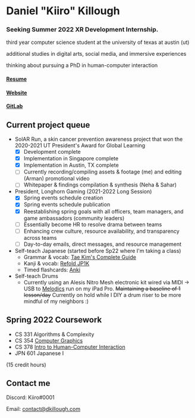 # Daniel "Kiiro" Killough

### Seeking Summer 2022 XR Development Internship.

third year computer science student at the university of texas at austin (ut)

additional studies in digital arts, social media, and immersive experiences

thinking about pursuing a PhD in human-computer interaction

#### [Resume](https://docs.google.com/document/d/1FXz1NcMgJVjqL3nQ0yIsqa_5oouOKkEJ6UOfTG9ajCk/edit?usp=sharing)
#### [Website](https://dkillough.com/)
#### [GitLab](https://gitlab.com/dkillough)

## Current project queue

- SolAR Run, a skin cancer prevention awareness project that won the 2020-2021 UT President's Award for Global Learning 
  - [x] Development complete
  - [x] Implementation in Singapore complete
  - [x] Implementation in Austin, TX complete 
  - [ ] Currently recording/compiling assets & footage (me) and editing (Arman) promotional video
  - [ ] Whitepaper & findings compilation & synthesis (Neha & Sahar)
- President, Longhorn Gaming (2021-2022 Long Session)
  - [x] Spring events schedule creation
  - [x] Spring events schedule publication
  - [x] Reestablishing spring goals with all officers, team managers, and game ambassadors (community leaders) 
  - [ ] Essentially become HR to resolve drama between teams
  - [ ] Enhancing crew culture, resource availability, and transparency across teams
  - [ ] Day-to-day emails, direct messages, and resource management
- Self-teach Japanese (started before Sp22 where I'm taking a class)
  - Grammar & vocab: [Tae Kim's Complete Guide](http://guidetojapanese.org/learn/complete/)
  - Kanji & vocab: [Refold JP1K](https://refold.la/japanese/deck/)
  - Timed flashcards: [Anki](https://apps.ankiweb.net/index.html)
- Self-teach Drums
  - Currently using an Alesis Nitro Mesh electronic kit wired via MIDI -> USB to [Melodics](https://melodics.com) run on my iPad Pro. ~~Maintaining a baseline of 1 lesson/day~~ Currently on hold while I DIY a drum riser to be more mindful of my neighbors :)

## Spring 2022 Coursework

- CS 331 Algorithms & Complexity
- CS 354 [Computer Graphics](https://www.cs.utexas.edu/~theshark/courses/cs354/)
- CS 378 [Intro to Human-Computer Interaction](https://amypavel.com/teaching/cs378sp22/)
- JPN 601 Japanese I

(15 credit hours)

## Contact me

Discord: Kiiro#0001

Email: contact@dkillough.com
